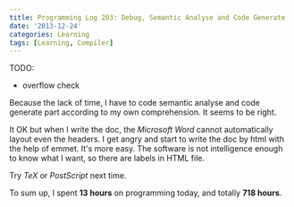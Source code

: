 ```yaml
---
title: Programming Log 203: Debug, Semantic Analyse and Code Generate
date: '2013-12-24'
categories: Learning
tags: [Learning, Compiler]
---
```


TODO:

+ overflow check

Because the lack of time, I have to code semantic analyse and code generate part according to my own comprehension. It seems to be right.

It OK but when I write the doc, the *Microsoft Word* cannot automatically layout even the headers. I get angry and start to write the doc by html with the help of emmet. It's more easy. The software is not intelligence enough to know what I want, so there are labels in HTML file.

Try *TeX* or *PostScript* next time.

To sum up, I spent **13 hours** on programming today, and totally **718 hours**.
